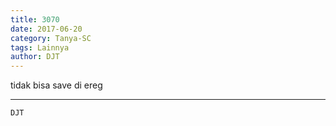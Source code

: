 ```yaml
---
title: 3070
date: 2017-06-20
category: Tanya-SC
tags: Lainnya
author: DJT
---
```


tidak bisa save di ereg

---



`DJT`
